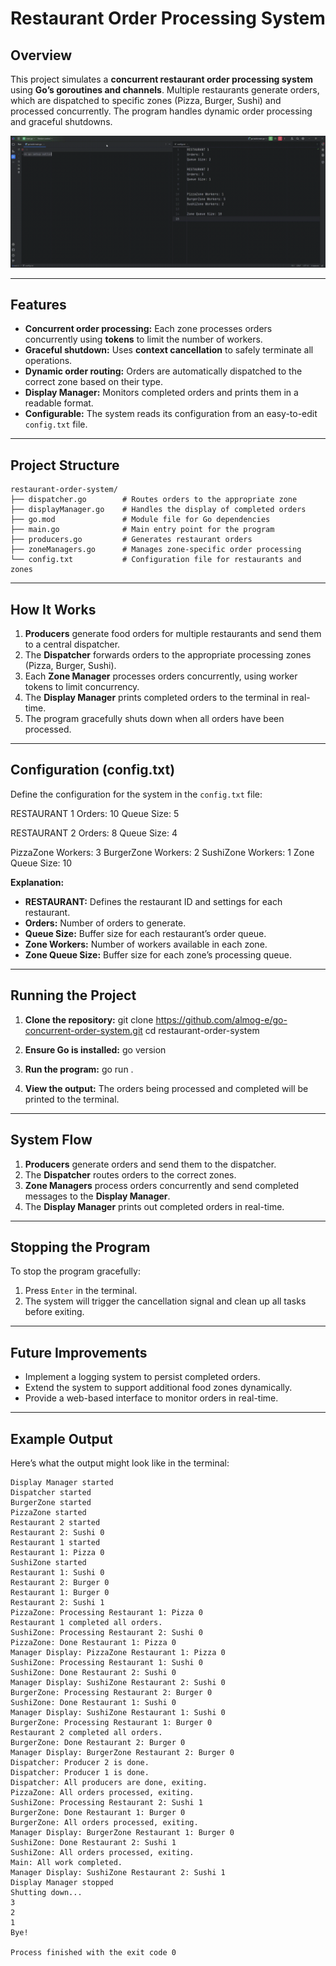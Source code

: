 # Restaurant Order Processing System

## Overview
This project simulates a **concurrent restaurant order processing system** using **Go’s goroutines and channels**. Multiple restaurants generate orders, which are dispatched to specific zones (Pizza, Burger, Sushi) and processed concurrently. The program handles dynamic order processing and graceful shutdowns.

![System Demo](assets/demo.gif)

---

## Features
- **Concurrent order processing:** Each zone processes orders concurrently using **tokens** to limit the number of workers.
- **Graceful shutdown:** Uses **context cancellation** to safely terminate all operations.
- **Dynamic order routing:** Orders are automatically dispatched to the correct zone based on their type.
- **Display Manager:** Monitors completed orders and prints them in a readable format.
- **Configurable:** The system reads its configuration from an easy-to-edit `config.txt` file.


---
## Project Structure
```
restaurant-order-system/
├── dispatcher.go        # Routes orders to the appropriate zone
├── displayManager.go    # Handles the display of completed orders
├── go.mod               # Module file for Go dependencies
├── main.go              # Main entry point for the program
├── producers.go         # Generates restaurant orders
├── zoneManagers.go      # Manages zone-specific order processing
└── config.txt           # Configuration file for restaurants and zones
```

---

## How It Works
1. **Producers** generate food orders for multiple restaurants and send them to a central dispatcher.
2. The **Dispatcher** forwards orders to the appropriate processing zones (Pizza, Burger, Sushi).
3. Each **Zone Manager** processes orders concurrently, using worker tokens to limit concurrency.
4. The **Display Manager** prints completed orders to the terminal in real-time.
5. The program gracefully shuts down when all orders have been processed.

---

## Configuration (config.txt)
Define the configuration for the system in the `config.txt` file:

RESTAURANT 1
Orders: 10
Queue Size: 5

RESTAURANT 2
Orders: 8
Queue Size: 4

PizzaZone Workers: 3
BurgerZone Workers: 2
SushiZone Workers: 1
Zone Queue Size: 10

**Explanation:**
- **RESTAURANT:** Defines the restaurant ID and settings for each restaurant.
- **Orders:** Number of orders to generate.
- **Queue Size:** Buffer size for each restaurant’s order queue.
- **Zone Workers:** Number of workers available in each zone.
- **Zone Queue Size:** Buffer size for each zone’s processing queue.

---

## Running the Project
1. **Clone the repository:**
   git clone https://github.com/almog-e/go-concurrent-order-system.git
   cd restaurant-order-system

2. **Ensure Go is installed:**
   go version

3. **Run the program:**
   go run .

4. **View the output:** The orders being processed and completed will be printed to the terminal.

---

## System Flow
1. **Producers** generate orders and send them to the dispatcher.
2. The **Dispatcher** routes orders to the correct zones.
3. **Zone Managers** process orders concurrently and send completed messages to the **Display Manager**.
4. The **Display Manager** prints out completed orders in real-time.

---

## Stopping the Program
To stop the program gracefully:
1. Press `Enter` in the terminal.
2. The system will trigger the cancellation signal and clean up all tasks before exiting.

---

## Future Improvements
- Implement a logging system to persist completed orders.
- Extend the system to support additional food zones dynamically.
- Provide a web-based interface to monitor orders in real-time.

---

## Example Output
Here’s what the output might look like in the terminal:
```
Display Manager started
Dispatcher started
BurgerZone started
PizzaZone started
Restaurant 2 started
Restaurant 2: Sushi 0
Restaurant 1 started
Restaurant 1: Pizza 0
SushiZone started
Restaurant 1: Sushi 0
Restaurant 2: Burger 0
Restaurant 1: Burger 0
Restaurant 2: Sushi 1
PizzaZone: Processing Restaurant 1: Pizza 0
Restaurant 1 completed all orders.
SushiZone: Processing Restaurant 2: Sushi 0
PizzaZone: Done Restaurant 1: Pizza 0
Manager Display: PizzaZone Restaurant 1: Pizza 0
SushiZone: Processing Restaurant 1: Sushi 0
SushiZone: Done Restaurant 2: Sushi 0
Manager Display: SushiZone Restaurant 2: Sushi 0
BurgerZone: Processing Restaurant 2: Burger 0
SushiZone: Done Restaurant 1: Sushi 0
Manager Display: SushiZone Restaurant 1: Sushi 0
BurgerZone: Processing Restaurant 1: Burger 0
Restaurant 2 completed all orders.
BurgerZone: Done Restaurant 2: Burger 0
Manager Display: BurgerZone Restaurant 2: Burger 0
Dispatcher: Producer 2 is done.
Dispatcher: Producer 1 is done.
Dispatcher: All producers are done, exiting.
PizzaZone: All orders processed, exiting.
SushiZone: Processing Restaurant 2: Sushi 1
BurgerZone: Done Restaurant 1: Burger 0
BurgerZone: All orders processed, exiting.
Manager Display: BurgerZone Restaurant 1: Burger 0
SushiZone: Done Restaurant 2: Sushi 1
SushiZone: All orders processed, exiting.
Main: All work completed.
Manager Display: SushiZone Restaurant 2: Sushi 1
Display Manager stopped
Shutting down...
3
2
1
Bye!

Process finished with the exit code 0
```
